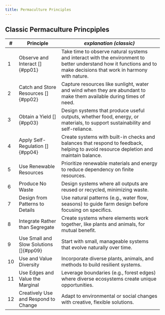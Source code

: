```yaml
---
title: Permaculture Principles
---
```

## Classic Permaculture Princpiples


| # | Principle | *explanation (classic)* |
|---|-----------|------------------------ |
| 1 | Observe and Interact []{#pp01} | Take time to observe natural systems and interact with the environment to better understand how it functions and to make decisions that work in harmony with nature.|
| 2 | Catch and Store Resources []{#pp02} | Capture resources like sunlight, water and wind when they are abundant to make them available during times of need. |
| 3 | Obtain a Yield []{#pp03} | Design systems that produce useful outputs, whether food, energy, or materials, to support sustainability and self-reliance.|
| 4 | Apply Self-Regulation []{#pp04} | Create systems with built-in checks and balances that respond to feedback, helping to avoid resource depletion and maintain balance. |
| 5 | Use Renewable Resources | Prioritize renewable materials and energy to reduce dependency on finite resources.|
| 6 | Produce No Waste | Design systems where all outputs are reused or recycled, minimizing waste.| 
| 7 | Design from Patterns to Details | Use natural patterns (e.g., water flow, seasons) to guide farm design before focusing on specifics. |
| 8 | Integrate Rather than Segregate | Create systems where elements work together, like plants and animals, for mutual benefit.|
| 9 | Use Small and Slow Solutions []{#pp09} | Start with small, manageable systems that evolve naturally over time. |
|10 | Use and Value Diversity | Incorporate diverse plants, animals, and methods to build resilient systems.|
|11 | Use Edges and Value the Marginal | Leverage boundaries (e.g., forest edges) where diverse ecosystems create unique opportunities.|
|12 | Creatively Use and Respond to Change | Adapt to environmental or social changes with creative, flexible solutions.|
